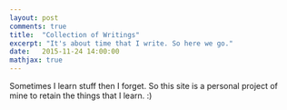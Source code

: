 ```yaml
---
layout: post
comments: true
title:  "Collection of Writings"
excerpt: "It's about time that I write. So here we go."
date:   2015-11-24 14:00:00
mathjax: true
---
```


Sometimes I learn stuff then I forget. So this site is a personal project of mine to retain the things that I learn. :)